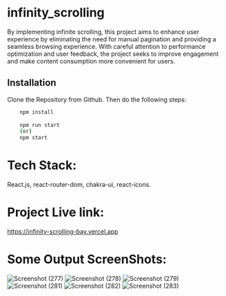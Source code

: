 # infinity_scrolling
By implementing infinite scrolling, this project aims to enhance user experience by eliminating the need for manual pagination and providing a seamless browsing experience. With careful attention to performance optimization and user feedback, the project seeks to improve engagement and make content consumption more convenient for users.

## Installation

Clone the Repository from Github. Then do the following steps:

```bash
    npm install
    
    npm run start
    (or)
    npm start
```
# Tech Stack:
React.js, react-router-dom, chakra-ui, react-icons.

# Project Live link:
https://infinity-scrolling-bay.vercel.app

# Some Output ScreenShots:
![Screenshot (277)](https://github.com/Pushpendra-1697/infinity_scrolling/assets/104748364/3c60049f-ff93-455a-b98f-f66e389fe73e)
![Screenshot (278)](https://github.com/Pushpendra-1697/infinity_scrolling/assets/104748364/f25b9111-f09b-431a-a149-9191ef9899d0)
![Screenshot (279)](https://github.com/Pushpendra-1697/infinity_scrolling/assets/104748364/0adaca9b-b781-4719-a3d6-589ca9cbb5e8)
![Screenshot (281)](https://github.com/Pushpendra-1697/infinity_scrolling/assets/104748364/17f26f7c-c2ff-422d-8594-4fc35c05a607)
![Screenshot (282)](https://github.com/Pushpendra-1697/infinity_scrolling/assets/104748364/5abd64c3-2612-445a-9ddc-3ca72feda70d)
![Screenshot (283)](https://github.com/Pushpendra-1697/infinity_scrolling/assets/104748364/a5b8b757-6785-48f0-ba38-657be4701ec6)
